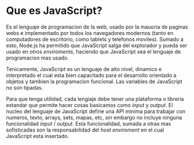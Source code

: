 # Que es JavaScript? 

Es el lenguaje de programacion de la web, usado por la mauoria de paginas webs e implementado por todos los navegadores modernos (tanto en computadores de escritorio, como tablets y telefonos moviles). Sumado a esto, Node.js ha permitido que JavaScript salga del explorador y pueda ser usado en otros *enviroments*, haciendo que JavaScript sea el lenguaje de programacion mas usado. 

Tenicamente, JavaScript es un lenguaje de alto nivel, dinamico e interpretado el cual esta bien capacitado para el desarrollo orientado a objetos y tambien la programacion funcional. Las variables de JavaScript no son tipadas. 

Para que tenga utilidad, cada lengiaje debe tener una plataforma o libreria estandar que permite hacer cosas basicamos como *input* y *output*. El nucleo del lenguaje de JavaScript define una API minima para trabajar con numeros, texto, arrays, sets, mapas, etc, sin embargo no incluye ninguna funcionalidad *input* / *output*. Esta funcionalidad, sumada a otras mas sofisticadas son la responsabilidad del *host enviroment* en el cual JavaScript esta insertado. 